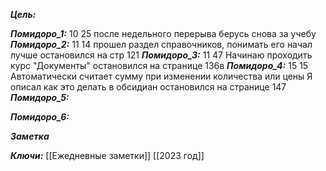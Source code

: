 
***Цель:***  

***Помидоро_1:*** 10 25
после недельного перерыва берусь снова за учебу
***Помидоро_2:*** 11 14
прошел раздел справочников, понимать его начал лучше
остановился на стр 121
***Помидоро_3:*** 11 47
Начинаю проходить курс "Документы"
остановился на странице 136в
***Помидоро_4:*** 15 15
Автоматически считает сумму при изменении количества или цены
Я описал как это делать в обсидиан
остановился на странице 147
***Помидоро_5:*** 

***Помидоро_6:*** 

***Заметка*** 


***Ключи:*** [[Ежедневные заметки]] [[2023 год]]